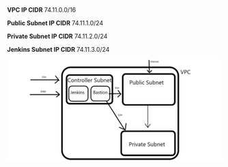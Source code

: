 **VPC IP CIDR**
74.11.0.0/16

**Public Subnet IP CIDR**
74.11.1.0/24

**Private Subnet IP CIDR**
74.11.2.0/24

**Jenkins Subnet IP CIDR**
74.11.3.0/24

![](images/vpc_diagram_rough.png)